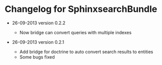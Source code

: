 Changelog for SphinxsearchBundle
================================

* 26-09-2013 version 0.2.2

    - Now bridge can convert queries with multiple indexes

* 26-09-2013 version 0.2.1

    - Add bridge for doctrine to auto convert search results to entities
    - Some bugs fixed
